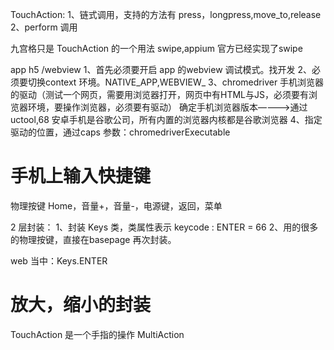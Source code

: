 TouchAction:
1、链式调用，支持的方法有 press，longpress,move_to,release
2、perform 调用

九宫格只是 TouchAction 的一个用法
swipe,appium 官方已经实现了swipe 

app h5 /webview
1、首先必须要开启 app 的webview 调试模式。找开发
2、必须要切换context 环境。NATIVE_APP,WEBVIEW_
3、chromedriver 手机浏览器的驱动（测试一个网页，需要用浏览器打开，网页中有HTML与JS，必须要有浏览器环境，要操作浏览器，必须要有驱动）
确定手机浏览器版本————>通过uctool,68
安卓手机是谷歌公司，所有内置的浏览器内核都是谷歌浏览器
4、指定驱动的位置，通过caps 参数：chromedriverExecutable

# 手机上输入快捷键
物理按键 Home，音量+，音量-，电源键，返回，菜单

2 层封装：
1、封装 Keys 类，类属性表示 keycode   : ENTER = 66
2、用的很多的物理按键，直接在basepage 再次封装。

web 当中：Keys.ENTER

#  放大，缩小的封装
TouchAction 是一个手指的操作
MultiAction